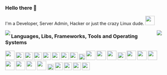 ### Hello there 👋

I'm a Developer, Server Admin, Hacker or just the crazy Linux dude. <img src="./logos/Tux.png" height="30">

<img align="left" src="https://github-readme-stats.vercel.app/api?username=MarkusSYT&theme=dark&show_icons=true&count_private=true">
<img align="right" src="https://github-readme-stats.vercel.app/api/top-langs/?username=MarkusSYT&theme=dark">


### Languages, Libs, Frameworks, Tools and Operating Systems

<img src="./logos/VSCode.png" height="30"> <img src="./logos/HTML.png" height="25"> <img src="./logos/CSS.png" height="25"> <img src="./logos/JS.png" height="25"> <img src="./logos/TS.png" height="25"> <img src="./logos/sass.svg" height="25"> <img src="./logos/Bootstrap.png" height="25"> <img src="./logos/React.png" height="25"> <img src="./logos/PHP.png" height="20"> <img src="./logos/MySQL.png" height="30"> <img src="./logos/MongoDB.png" height="30"> <img src="./logos/mariadb.png" height="30"> <img src="./logos/Python.png" height="25"> <img src="./logos/C.png" height="30"> <img src="./logos/CS.png" height="30"> <img src="./logos/Java.png" height="30"> <img src="./logos/Git.png" height="30"> <img src="./logos/gitlab.png" height="30"> <img src="./logos/Docker.png" height="30"> <img src="./logos/kubernetes.png" height="30"> <img src="./logos/npm.png" height="20"> <img src="./logos/Ubuntu.png" height="25"> <img src="./logos/Debian.png" height="25"> <img src="./logos/centos.png" height="25"> <img src="./logos/Parrot.png" height="25">
